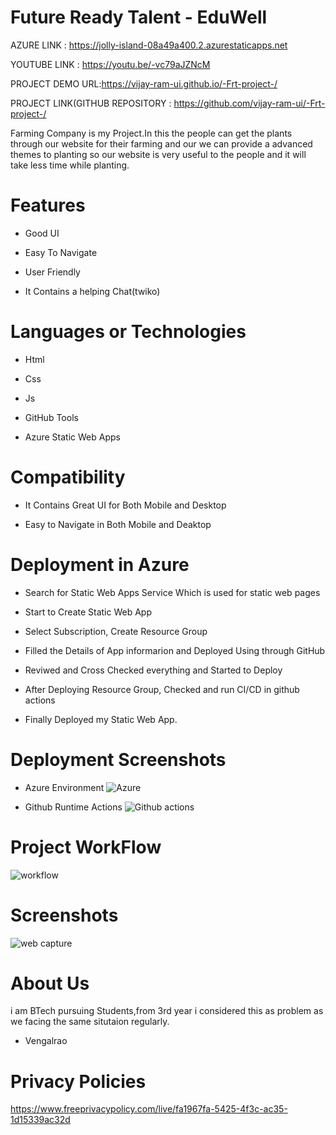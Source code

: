 # Future Ready Talent - EduWell



AZURE LINK : https://jolly-island-08a49a400.2.azurestaticapps.net

YOUTUBE LINK : https://youtu.be/-vc79aJZNcM

PROJECT DEMO URL:https://vijay-ram-ui.github.io/-Frt-project-/

PROJECT LINK(GITHUB REPOSITORY : https://github.com/vijay-ram-ui/-Frt-project-/



Farming Company is my Project.In this the people can get the plants through our website for their farming and our we can provide a advanced themes to planting so our website is very useful to the people and it will take less time while planting.


# Features
-  Good UI

-  Easy To Navigate

-  User Friendly

-  It Contains a helping Chat(twiko)



# Languages or Technologies

-  Html

-  Css

-  Js

-  GitHub Tools

-  Azure Static Web Apps

# Compatibility
 -  It Contains Great UI for Both Mobile and Desktop
 
 -  Easy to Navigate in Both Mobile and Deaktop

# Deployment in Azure

-  Search for Static Web Apps Service Which is used for static web pages

-  Start to Create Static Web App

-  Select Subscription, Create Resource Group 

-  Filled the Details of App informarion and Deployed Using through GitHub

-  Reviwed and Cross Checked everything and Started to Deploy 

-  After Deploying Resource Group, Checked and run CI/CD in github actions 

-  Finally Deployed my Static Web App.

# Deployment  Screenshots

- Azure Environment
![Azure](https://user-images.githubusercontent.com/94039041/203129679-711cef73-ac2b-4781-87b7-af4fd8d49631.png)



- Github Runtime Actions
![Github actions](https://user-images.githubusercontent.com/94039041/203129644-cd8f49ed-2b97-4e61-824a-fa095d750602.png)


# Project WorkFlow
![workflow](https://user-images.githubusercontent.com/94039041/203129557-624eb3f5-cb81-41da-9219-cb5932b20b4c.png)


 
# Screenshots
![web capture](https://user-images.githubusercontent.com/94039041/203128952-0a193527-8f55-4abe-b73f-f2bbe7e1f759.png)



# About Us
i am BTech pursuing Students,from 3rd year i considered this as problem as we facing the same situtaion regularly.

-  Vengalrao


# Privacy Policies 
https://www.freeprivacypolicy.com/live/fa1967fa-5425-4f3c-ac35-1d15339ac32d

